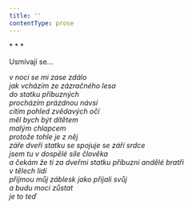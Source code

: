 ```yaml
---
title: ''
contentType: prose
---
```


<section>

\* \* \*

Usmívají se…

_v noci se mi zase zdálo  
jak vcházím ze zázračného lesa  
do statku příbuzných  
procházím prázdnou návsí  
cítím pohled zvědavých očí  
měl bych být dítětem  
malým chlapcem  
protože tohle je z něj  
záře dveří statku se spojuje se září srdce  
jsem tu v dospělé síle člověka  
a čekám že ti za dveřmi statku příbuzní andělé bratři  
v tělech lidí  
přijmou můj záblesk jako přijali svůj  
a budu moci zůstat  
je to teď_

</section>
